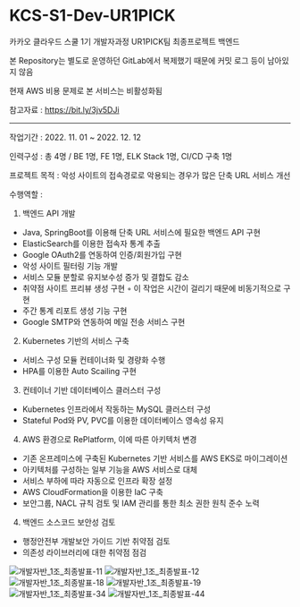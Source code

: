 # KCS-S1-Dev-UR1PICK
카카오 클라우드 스쿨 1기 개발자과정 UR1PICK팀 최종프로젝트 백엔드

본 Repository는 별도로 운영하던 GitLab에서 복제했기 때문에 커밋 로그 등이 남아있지 않음

현재 AWS 비용 문제로 본 서비스는 비활성화됨

참고자료 : https://bit.ly/3jv5DJi

---

작업기간 : 2022. 11. 01 ~ 2022. 12. 12

인력구성 : 총 4명 / BE 1명, FE 1명, ELK Stack 1명, CI/CD 구축 1명

프로젝트 목적 : 악성 사이트의 접속경로로 악용되는 경우가 많은 단축 URL 서비스 개선

수행역할 : 

1. 백엔드 API 개발
- Java, SpringBoot를 이용해 단축 URL 서비스에 필요한 백엔드 API 구현
- ElasticSearch를 이용한 접속자 통계 추출
- Google OAuth2를 연동하여 인증/회원가입 구현
- 악성 사이트 필터링 기능 개발
- 서비스 모듈 분할로 유지보수성 증가 및 결합도 감소 
- 취약점 사이트 프리뷰 생성 구현
◦ 이 작업은 시간이 걸리기 때문에 비동기적으로 구현
- 주간 통계 리포트 생성 기능 구현
- Google SMTP와 연동하여 메일 전송 서비스 구현
2. Kubernetes 기반의 서비스 구축
- 서비스 구성 모듈 컨테이너화 및 경량화 수행
- HPA를 이용한 Auto Scailing 구현
3. 컨테이너 기반 데이터베이스 클러스터 구성
- Kubernetes 인프라에서 작동하는 MySQL 클러스터 구성
- Stateful Pod와 PV, PVC를 이용한 데이터베이스 영속성 유지
4. AWS 환경으로 RePlatform, 이에 따른 아키텍처 변경
- 기존 온프레미스에 구축된 Kubernetes 기반 서비스를 AWS EKS로 마이그레이션
- 아키텍처를 구성하는 일부 기능을 AWS 서비스로 대체
- 서비스 부하에 따라 자동으로 인프라 확장 설정
- AWS CloudFormation을 이용한 IaC 구축
- 보안그룹, NACL 규칙 검토 및 IAM 관리를 통한 최소 권한 원칙 준수 노력
4. 백엔드 소스코드 보안성 검토
- 행정안전부 개발보안 가이드 기반 취약점 검토
- 의존성 라이브러리에 대한 취약점 점검

![개발자반_1조_최종발표-11](https://github.com/CptBluebear/KCS-S1-Dev-UR1PICK/assets/28571717/1f267386-66b9-4973-9d68-70133b3a386c)
![개발자반_1조_최종발표-12](https://github.com/CptBluebear/KCS-S1-Dev-UR1PICK/assets/28571717/8a5eb504-6632-4b1f-8baf-e2e4f7c2e46a)
![개발자반_1조_최종발표-18](https://github.com/CptBluebear/KCS-S1-Dev-UR1PICK/assets/28571717/504ee6fa-57b1-477d-8001-0b1bd9c1e68e)
![개발자반_1조_최종발표-19](https://github.com/CptBluebear/KCS-S1-Dev-UR1PICK/assets/28571717/c909fc44-b38c-454b-b294-5641cdb9cf80)
![개발자반_1조_최종발표-34](https://github.com/CptBluebear/KCS-S1-Dev-UR1PICK/assets/28571717/9d6590e0-32be-4cea-a977-17845d83bd78)
![개발자반_1조_최종발표-44](https://github.com/CptBluebear/KCS-S1-Dev-UR1PICK/assets/28571717/95c42526-8b45-42ff-900b-2509d83d665e)

